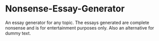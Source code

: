 # Nonsense-Essay-Generator
An essay generator for any topic. The essays generated are complete nonsense and is for entertainment purposes only. Also an alternative for dummy text.

